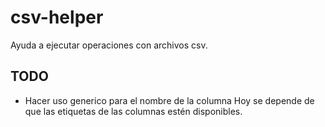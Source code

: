 # csv-helper
Ayuda a ejecutar operaciones con archivos csv.

## TODO
* Hacer uso generico para el nombre de la columna
Hoy se depende de que las etiquetas de las columnas estén disponibles.


